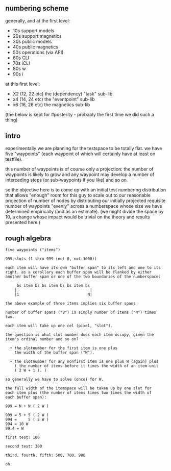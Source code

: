 ## numbering scheme

generally, and at the first level:

  - 10s      support models
  - 20s      support magnetics
  - 30s      public models
  - 40s      public magnetics
  - 50s      operations (via API)
  - 60s      CLI
  - 70s      iCLI
  - 80s      w
  - 90s      i


at this first level:

  - X2 (12, 22 etc)   the (dependency) "task" sub-lib
  - x4 (14, 24 etc)   the "eventpoint" sub-lib
  - x6 (16, 26 etc)   the magnetics sub-lib




(the below is kept for #posterity - probably the first time we did such a thing)

## intro

experimentally we are planning for the testspace to be totally flat.
we have five "waypoints" (each waypoint of which will certainly have at
least on testfile).

this number of waypoints is of course only a projection: the number of
waypoints is likely to grow and any waypoint may develop a number of
interceding steps (or sub-waypoints if you like) and so on.

so the objective here is to come up with an initial test numbering
distribution that allows "enough" room for this guy to scale out
to our reasonable projection of number of nodes by distributing our
initially projected requisite number of waypoints "evenly" across a
numberspace whose size we have determined empirically (and as an
estimate). (we might divide the space by 10, a change whose impact would
be trivial on the theory and results presented here.)


## rough algebra

    five waypoints ("items")

    999 slots (1 thru 999 (not 0, not 1000))

    each item will have its own "buffer span" to its left and one to its
    right. as a corollary each buffer span will be flanked by either
    another buffer span or one of the two boundaries of the numberspace:

         bs item bs bs item bs bs item bs
        |                                |
        |1                              N|

    the above example of three items implies six buffer spans

    number of buffer spans ("B") is simply number of items ("N") times two.

    each item will take up one cel (pixel, "slot").

    the question is what slot number does each item occupy, given the
    item's ordinal number and so on?

      • the slotnumber for the first item is one plus
        the width of the buffer span ("W").

      • the slotnumber for any nonfirst item is one plus W (again) plus
        ( the number of items before it times the width of an item-unit
        ( 2 W + 1 ). )

    so generally we have to solve (once) for W.

    the full width of the itemspace will be taken up by one slot for
    each item plus (the number of items times two times the width of
    each buffer span):

    999 = N + N ( 2 W )

    999 = 5 + 5 ( 2 W )
    994 =     5 ( 2 W )
    994 = 10 W
    99.4 = W

    first test: 100

    second test: 300

    third, fourth, fifth: 500, 700, 900

    oh.
